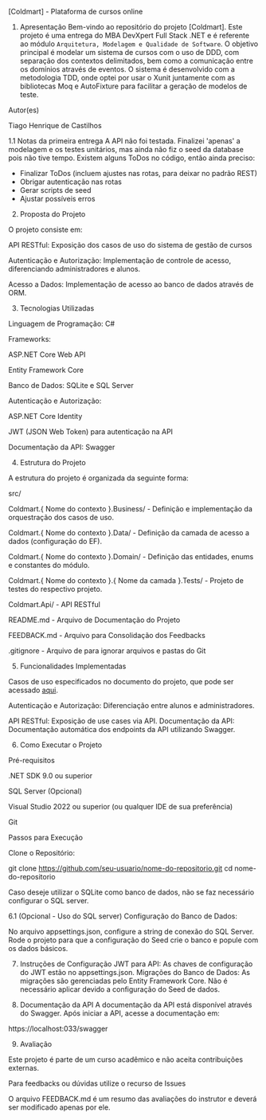 [Coldmart] - Plataforma de cursos online
1. Apresentação
Bem-vindo ao repositório do projeto [Coldmart]. Este projeto é uma entrega do MBA DevXpert Full Stack .NET e é referente ao módulo `Arquitetura, Modelagem e Qualidade de Software`. O objetivo principal é modelar um sistema de cursos com o uso de DDD, com separação dos contextos delimitados, bem como a comunicação entre os domínios através de eventos. O sistema é desenvolvido com a metodologia TDD, onde optei por usar o Xunit juntamente com as bibliotecas Moq e AutoFixture para facilitar a geração de modelos de teste.

Autor(es)

Tiago Henrique de Castilhos

1.1 Notas da primeira entrega
A API não foi testada. Finalizei 'apenas' a modelagem e os testes unitários, mas ainda não fiz o seed da database pois não tive tempo.
Existem alguns ToDos no código, então ainda preciso:
- Finalizar ToDos (incluem ajustes nas rotas, para deixar no padrão REST)
- Obrigar autenticação nas rotas
- Gerar scripts de seed
- Ajustar possíveis erros

2. Proposta do Projeto

O projeto consiste em:

API RESTful: Exposição dos casos de uso do sistema de gestão de cursos

Autenticação e Autorização: Implementação de controle de acesso, diferenciando administradores e alunos.

Acesso a Dados: Implementação de acesso ao banco de dados através de ORM.

3. Tecnologias Utilizadas

Linguagem de Programação: C#

Frameworks:

ASP.NET Core Web API

Entity Framework Core

Banco de Dados: SQLite e SQL Server

Autenticação e Autorização:

ASP.NET Core Identity

JWT (JSON Web Token) para autenticação na API

Documentação da API: Swagger

4. Estrutura do Projeto

A estrutura do projeto é organizada da seguinte forma:

src/

Coldmart.{ Nome do contexto }.Business/ - Definição e implementação da orquestração dos casos de uso.

Coldmart.{ Nome do contexto }.Data/ - Definição da camada de acesso a dados (configuração do EF).

Coldmart.{ Nome do contexto }.Domain/ - Definição das entidades, enums e constantes do módulo.

Coldmart.{ Nome do contexto }.{ Nome da camada }.Tests/ - Projeto de testes do respectivo projeto.

Coldmart.Api/ - API RESTful

README.md - Arquivo de Documentação do Projeto

FEEDBACK.md - Arquivo para Consolidação dos Feedbacks

.gitignore - Arquivo de para ignorar arquivos e pastas do Git

5. Funcionalidades Implementadas

Casos de uso especificados no documento do projeto, que pode ser acessado [aqui](./docs/Projeto-Terceiro-Modulo-Mba-DevXpert.pdf).

Autenticação e Autorização: Diferenciação entre alunos e administradores.

API RESTful: Exposição de use cases via API.
Documentação da API: Documentação automática dos endpoints da API utilizando Swagger.

6. Como Executar o Projeto

Pré-requisitos

.NET SDK 9.0 ou superior

SQL Server (Opcional)

Visual Studio 2022 ou superior (ou qualquer IDE de sua preferência)

Git

Passos para Execução

Clone o Repositório:

git clone https://github.com/seu-usuario/nome-do-repositorio.git
cd nome-do-repositorio

Caso deseje utilizar o SQLite como banco de dados, não se faz necessário configurar o SQL server.

6.1 (Opcional - Uso do SQL server)
Configuração do Banco de Dados:

No arquivo appsettings.json, configure a string de conexão do SQL Server.
Rode o projeto para que a configuração do Seed crie o banco e popule com os dados básicos.

7. Instruções de Configuração
JWT para API: As chaves de configuração do JWT estão no appsettings.json.
Migrações do Banco de Dados: As migrações são gerenciadas pelo Entity Framework Core. Não é necessário aplicar devido a configuração do Seed de dados.

8. Documentação da API
A documentação da API está disponível através do Swagger. Após iniciar a API, acesse a documentação em:

https://localhost:033/swagger

9. Avaliação

Este projeto é parte de um curso acadêmico e não aceita contribuições externas.

Para feedbacks ou dúvidas utilize o recurso de Issues

O arquivo FEEDBACK.md é um resumo das avaliações do instrutor e deverá ser modificado apenas por ele.